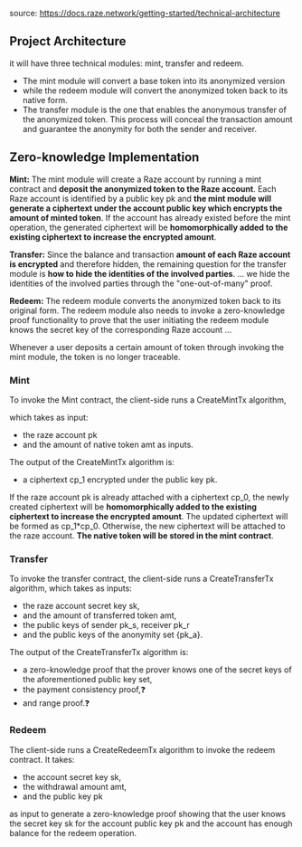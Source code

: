 source: https://docs.raze.network/getting-started/technical-architecture

## Project Architecture

it will have three technical modules: mint, transfer and redeem.
- The mint module will convert a base token into its anonymized version
- while the redeem module will convert the anonymized token back to its native form.
- The transfer module is the one that enables the anonymous transfer of the anonymized token. This process will conceal the transaction amount and guarantee the anonymity for both the sender and receiver.

## Zero-knowledge Implementation
**Mint:**
The mint module will create a Raze account by running a mint contract and **deposit the anonymized token to the Raze account**. Each Raze account is identified by a public key pk and **the mint module will generate a ciphertext under the account public key which encrypts the amount of minted token**. If the account has already existed before the mint operation, the generated ciphertext will be **homomorphically added to the existing ciphertext to increase the encrypted amount**.

**Transfer:**
Since the balance and transaction **amount of each Raze account is encrypted** and therefore hidden, the remaining question for the transfer module is **how to hide the identities of the involved parties**. ... we hide the identities of the involved parties through the "one-out-of-many" proof.

**Redeem:** The redeem module converts the anonymized token back to its original form. The redeem module also needs to invoke a zero-knowledge proof functionality to prove that the user initiating the redeem module knows the secret key of the corresponding Raze account ...

Whenever a user deposits a certain amount of token through invoking the mint module, the token is no longer traceable.

### Mint
To invoke the Mint contract, the client-side runs a CreateMintTx algorithm,

which takes as input:
- the raze account pk
- and the amount of native token amt as inputs. 

The output of the CreateMintTx algorithm is:
- a ciphertext cp_1 encrypted under the public key pk.

If the raze account pk is already attached with a ciphertext cp_0, the newly created ciphertext will be **homomorphically added to the existing ciphertext to increase the encrypted amount**. The updated ciphertext will be formed as cp_1*cp_0. Otherwise, the new ciphertext will be attached to the raze account. **The native token will be stored in the mint contract**.

### Transfer
To invoke the transfer contract, the client-side runs a CreateTransferTx algorithm, which takes as inputs:
- the raze account secret key sk,
- and the amount of transferred token amt,
- the public keys of sender pk_s, receiver pk_r
- and the public keys of the anonymity set {pk_a}.

The output of the CreateTransferTx algorithm is:
- a zero-knowledge proof that the prover knows one of the secret keys of the aforementioned public key set,
- the payment consistency proof,❓
- and range proof.❓

### Redeem
The client-side runs a CreateRedeemTx algorithm to invoke the redeem contract. It takes:
- the account secret key sk,
- the withdrawal amount amt,
- and the public key pk

as input to generate a zero-knowledge proof showing that the user knows the secret key sk for the account public key pk and the account has enough balance for the redeem operation.

